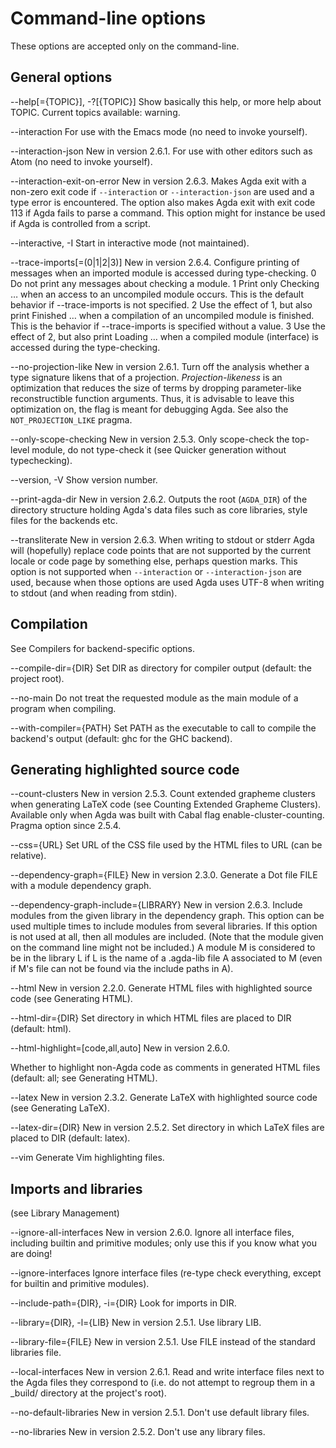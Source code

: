 # Command-line options

These options are accepted only on the command-line.

## General options

--help[={TOPIC}], -?[{TOPIC}]
  Show basically this help, or more help about TOPIC. Current topics available: warning.

--interaction
  For use with the Emacs mode (no need to invoke yourself).

--interaction-json
  New in version 2.6.1.
  For use with other editors such as Atom (no need to invoke yourself).

--interaction-exit-on-error
  New in version 2.6.3.
  Makes Agda exit with a non-zero exit code if `--interaction` or `--interaction-json` are used and a type error is encountered. The option also makes Agda exit with exit code 113 if Agda fails to parse a command.
  This option might for instance be used if Agda is controlled from a script.

--interactive, -I
  Start in interactive mode (not maintained).

--trace-imports[=(0|1|2|3)]
  New in version 2.6.4.
  Configure printing of messages when an imported module is accessed during type-checking.
  0 Do not print any messages about checking a module.
  1 Print only Checking … when an access to an uncompiled module occurs.
    This is the default behavior if --trace-imports is not specified.
  2 Use the effect of 1, but also print Finished …
    when a compilation of an uncompiled module is finished.
    This is the behavior if --trace-imports is specified without a value.
  3 Use the effect of 2, but also print Loading …
    when a compiled module (interface) is accessed during the type-checking.

--no-projection-like
  New in version 2.6.1.
  Turn off the analysis whether a type signature likens that of a projection.
  *Projection-likeness* is an optimization that reduces the size of terms by dropping parameter-like reconstructible function arguments. Thus, it is advisable to leave this optimization on, the flag is meant for debugging Agda.
  See also the `NOT_PROJECTION_LIKE` pragma.

--only-scope-checking
  New in version 2.5.3.
  Only scope-check the top-level module, do not type-check it (see Quicker generation without typechecking).

--version, -V
  Show version number.

--print-agda-dir
  New in version 2.6.2.
  Outputs the root (`AGDA_DIR`) of the directory structure holding Agda's data files such as core libraries, style files for the backends etc.

--transliterate
  New in version 2.6.3.
  When writing to stdout or stderr Agda will (hopefully) replace code points that are not supported by the current locale or code page by something else, perhaps question marks.
  This option is not supported when `--interaction` or `--interaction-json` are used, because when those options are used Agda uses UTF-8 when writing to stdout (and when reading from stdin).

## Compilation

See Compilers for backend-specific options.

--compile-dir={DIR}
  Set DIR as directory for compiler output (default: the project root).

--no-main
  Do not treat the requested module as the main module of a program when compiling.

--with-compiler={PATH}
  Set PATH as the executable to call to compile the backend's output (default: ghc for the GHC backend).

## Generating highlighted source code

--count-clusters
  New in version 2.5.3.
  Count extended grapheme clusters when generating LaTeX code (see Counting Extended Grapheme Clusters). Available only when Agda was built with Cabal flag enable-cluster-counting.
  Pragma option since 2.5.4.

--css={URL}
  Set URL of the CSS file used by the HTML files to URL (can be relative).

--dependency-graph={FILE}
  New in version 2.3.0.
  Generate a Dot file FILE with a module dependency graph.

--dependency-graph-include={LIBRARY}
  New in version 2.6.3.
  Include modules from the given library in the dependency graph. This option can be used multiple times to include modules from several libraries. If this option is not used at all, then all modules are included. (Note that the module given on the command line might not be included.)
  A module M is considered to be in the library L if L is the name of a .agda-lib file A associated to M (even if M's file can not be found via the include paths in A).

--html
  New in version 2.2.0.
  Generate HTML files with highlighted source code (see Generating HTML).

--html-dir={DIR}
  Set directory in which HTML files are placed to DIR (default: html).

--html-highlight=[code,all,auto]
  New in version 2.6.0.

  Whether to highlight non-Agda code as comments in generated HTML files (default: all; see Generating HTML).

--latex
  New in version 2.3.2.
  Generate LaTeX with highlighted source code (see Generating LaTeX).

--latex-dir={DIR}
  New in version 2.5.2.
  Set directory in which LaTeX files are placed to DIR (default: latex).

--vim
  Generate Vim highlighting files.

## Imports and libraries

(see Library Management)

--ignore-all-interfaces
  New in version 2.6.0.
  Ignore all interface files, including builtin and primitive modules; only use this if you know what you are doing!

--ignore-interfaces
  Ignore interface files (re-type check everything, except for builtin and primitive modules).

--include-path={DIR}, -i={DIR}
  Look for imports in DIR.

--library={DIR}, -l={LIB}
  New in version 2.5.1.
  Use library LIB.

--library-file={FILE}
  New in version 2.5.1.
  Use FILE instead of the standard libraries file.

--local-interfaces
  New in version 2.6.1.
  Read and write interface files next to the Agda files they correspond to (i.e. do not attempt to regroup them in a _build/ directory at the project's root).

--no-default-libraries
  New in version 2.5.1.
  Don't use default library files.

--no-libraries
  New in version 2.5.2.
  Don't use any library files.
